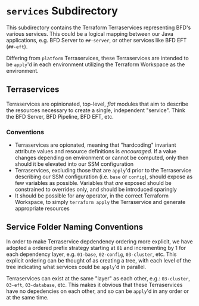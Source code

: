 # `services` Subdirectory

This subdirectory contains the Terraform Terraservices representing BFD's various services. This could be a logical mapping between our Java applications, e.g. BFD Server to `##-server`, or other services like BFD EFT (`##-eft`).

Differing from `platform` Terraservices, these Terraservices are intended to be `apply`'d in each environment utilizing the Terraform Workspace as the environment.

## Terraservices

Terraservices are opinionated, top-level, _flat_ modules that aim to describe the resources necessary to create a single, independent "service". Think the BFD Server, BFD Pipeline, BFD EFT, etc.

### Conventions

<!-- TODO: Expand this further -->

- Terraservices are opionated, meaning that "hardcoding" invariant attribute values and resource definitions is _encouraged_. If a value changes depending on environment or cannot be computed, only then should it be elevated into our SSM configuration
- Terraservices, excluding those that are `apply`'d prior to the Terraservice describing our SSM configuration (i.e. `base` or `config`), should expose as few variables as possible. Variables that _are_ exposed should be constrained to overrides only, and should be introduced sparingly
- It should be possible for any operator, in the correct Terraform Workspace, to simply `terraform apply` the Terraservice and generate appropriate resources

## Service Folder Naming Conventions

In order to make Terraservice depdendency ordering more explicit, we have adopted a ordered prefix strategy starting at `01` and incrementing by 1 for each dependency layer, e.g. `01-base`, `02-config`, `03-cluster`, etc. This explicit ordering can be thought of as creating a tree, with each level of the tree indicating what services could be `apply`'d in parallel.

Terraservices can exist at the same "layer" as each other, e.g.: `03-cluster`, `03-eft`, `03-database`, etc. This makes it obvious that these Terraservices have no depedencies on each other, and so can be `apply`'d in any order or at the same time.
